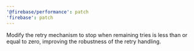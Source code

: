 ```yaml
---
'@firebase/performance': patch
'firebase': patch
---
```


Modify the retry mechanism to stop when remaining tries is less than or equal to zero, improving the robustness of the retry handling.
